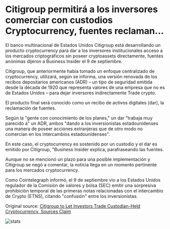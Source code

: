 # Citigroup permitirá a los inversores comerciar con custodios Cryptocurrency, fuentes reclaman...

El banco multinacional de Estados Unidos Citigroup está desarrollando un producto cryptocurrency para dar a los inversores institucionales acceso a los mercados criptográficos sin poseer cryptoassets directamente, fuentes anónimas dijeron a Business Insider el 9 de septiembre.

Citigroup, que anteriormente había tomado un enfoque centralizado de cryptocurrency, utilizará, según se informa, una versión renovada de los recibos depositarios americanos (ADR) – un tipo de seguridad emitida desde la década de 1920 que representa valores de una empresa que no es de Estados Unidos – para dejar inversores indirectamente Trade crypto.

El producto final será conocido como un recibo de activos digitales (dar), la reclamación de fuentes.

Según la "gente con conocimiento de los planes," un dar "trabaja muy parecido a" un ADR, ambos "dando a los inversionistas estadounidenses una manera de poseer acciones extranjeras que de otro modo no comercian en los intercambios estadounidenses".

En este caso, el cryptocurrency es sostenido por un custodio y el dar es emitido por Citigroup, "Business Insider explica, parafraseando las fuentes.

Aunque no se mencionó un plazo para una posible implementación y Citigroup se negó a comentar, la noticia llega en un momento pertinente para los mercados cryptocurrency.

Como Cointelegraph informó, el 9 de septiembre vio a los Estados Unidos regulador de la Comisión de valores y bolsa (SEC) emitir una sorpresiva prohibición temporal de las primeras notas relacionadas con el intercambio de Crypto (ETNS), citando "confusión" entre los inversionistas.

Original source: [Citigroup to Let Investors Trade Custodian-Held Cryptocurrency, Sources Claim](https://cointelegraph.com/news/citigroup-to-let-investors-trade-custodian-held-cryptocurrency-sources-claim)

![stats](https://c.statcounter.com/11760860/0/a89fa40b/1/ "stats")